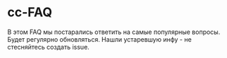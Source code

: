 # cc-FAQ
В этом FAQ мы постарались ответить на самые популярные вопросы. Будет регулярно обновляться. Нашли устаревшую инфу - не стесняйтесь создать issue.
